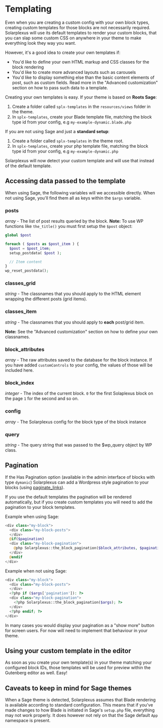 # Templating

Even when you are creating a custom config with your own block types, creating custom templates for those blocks are not necessarily required. Solarplexus will use its default templates to render your custom blocks, that you can slap some custom CSS on anywhere in your theme to make everything look they way you want.

However, it's a good idea to create your own templates if:

- You'd like to define your own HTML markup and CSS classes for the block rendering
- You'd like to create more advanced layouts such as carousels
- You'd like to display something else than the basic content elements of post, such as custom fields. Read more in the "Advanced customization" section on how to pass such data to a template.

Creating your own templates is easy. If your theme is based on **Roots Sage**:

1. Create a folder called `splx-templates` in the `resources/views` folder in the theme.
2. In `splx-templates`, create your Blade template file, matching the block type id from your config, e.g `my-example-dynamic.blade.php`

If you are not using Sage and just a **standard setup**:

1. Create a folder called `splx-templates` in the theme root.
2. In `splx-templates`, create your php template file, matching the block type id from your config, e.g `my-example-dynamic.php`

Solarplexus will now detect your custom template and will use that instead of the default template.

## Accessing data passed to the template

When using Sage, the following variables will we accessible directly. When not using Sage, you'll find them all as keys within the `$args` variable.

### posts

_array_ - The list of post results queried by the block.
**Note:** To use WP functions like `the_title()` you must first setup the `$post` object:

```php
global $post

foreach ( $posts as $post_item ) {
  $post = $post_item;
  setup_postdata( $post );

  // Item content
}
wp_reset_postdata();
```

### classes_grid

_string_ - The classnames that you should apply to the HTML element wrapping the different posts (grid items).

### classes_item

_string_ - The classnames that you should apply to **each** post/grid item.

**Note:** See the "Advanced customization" section on how to define your own classnames.

### block_attributes

_array_ - The raw attributes saved to the database for the block instance. If you have added `customControls` to your config, the values of those will be included here.

### block_index

_integer_ - The index of the current block. `0` for the first Solaplexus block on the page `1` for the second and so on.

### config

_array_ - The Solarplexus config for the block type of the block instance

### query

_string_ - The query string that was passed to the $wp_query object by WP class.

## Pagination

If the Has Pagination option (available in the admin interface of blocks with type `dymanic`) Solarplexus can add a Wordpress style pagination to your blocks (using [paginate_links](https://developer.wordpress.org/reference/functions/paginate_links/)).

If you use the default templates the pagination will be rendered automatically, but if you create custom templates you will need to add the pagination to your block templates.

Example when using Sage:

```php
<div class="my-block">
  <div class="my-block-posts">
  </div>
  @if($pagination)
  <div class="my-block-pagination">
    @php Solarplexus::the_block_pagination($block_attributes, $pagination) @endphp
  </div>
  @endif
</div>
```

Example when not using Sage:

```php
<div class="my-block">
  <div class="my-block-posts">
  </div>
  <?php if ($args['pagination']): ?>
  <div class="my-block-pagination">
    <?php Solarplexus::the_block_pagination($args); ?>
  </div>
  <?php endif; ?>
</div>
```

In many cases you would display your pagination as a "show more" button for screen users. For now will need to implement that behaviour in your theme.

## Using your custom template in the editor

As soon as you create your own template(s) in your theme matching your configured block IDs, those templates will be used for preview within the Gutenberg editor as well. Easy!

## Caveats to keep in mind for Sage themes

When a Sage theme is detected, Solarplexus assumes that Blade rendering is available according to standard configuration. This means that if you've made changes to how Blade is initiated in Sage's `setup.php` file, everything may not work properly. It does however not rely on that the Sage default `App` namespace is present.
